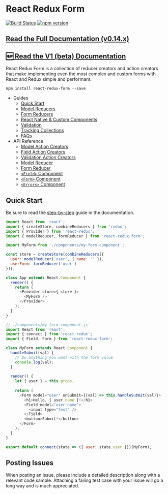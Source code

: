 # React Redux Form
[![Build Status](https://travis-ci.org/davidkpiano/react-redux-form.svg?branch=master)](https://travis-ci.org/davidkpiano/react-redux-form) [![npm version](https://badge.fury.io/js/react-redux-form.svg)](https://badge.fury.io/js/react-redux-form)

## [Read the Full Documentation (v0.14.x)](https://davidkpiano.gitbooks.io/react-redux-form/content/)
## [🆕 Read the V1 (beta) Documentation](https://davidkpiano.github.io/react-redux-form)

React Redux Form is a collection of reducer creators and action creators that make implementing even the most complex and custom forms with React and Redux simple and performant.

`npm install react-redux-form --save`

- Guides
  - [Quick Start](https://davidkpiano.gitbooks.io/react-redux-form/content/step_by_step.html)
  - [Model Reducers](https://davidkpiano.gitbooks.io/react-redux-form/content/model_reducers.html)
  - [Form Reducers](https://davidkpiano.gitbooks.io/react-redux-form/content/form_reducers.html)
  - [React Native & Custom Components](https://davidkpiano.gitbooks.io/react-redux-form/content/react_native_&_custom_components.html)
  - [Validation](https://davidkpiano.gitbooks.io/react-redux-form/content/validation.html)
  - [Tracking Collections](https://davidkpiano.gitbooks.io/react-redux-form/content/tracking_collections.html)
  - [FAQs](https://davidkpiano.gitbooks.io/react-redux-form/content/faqs.html)
- API Reference
  - [Model Action Creators](https://davidkpiano.gitbooks.io/react-redux-form/content/model_actions.html)
  - [Field Action Creators](https://davidkpiano.gitbooks.io/react-redux-form/content/field_actions.html)
  - [Validation Action Creators](https://davidkpiano.gitbooks.io/react-redux-form/content/validation_actions.html)
  - [Model Reducer](https://davidkpiano.gitbooks.io/react-redux-form/content/model_reducer.html)
  - [Form Reducer](https://davidkpiano.gitbooks.io/react-redux-form/content/form_reducer.html)
  - [`<Field>` Component](https://davidkpiano.gitbooks.io/react-redux-form/content/field_component.html)
  - [`<Form>` Component](https://davidkpiano.gitbooks.io/react-redux-form/content/form_component.html)
  - [`<Errors>` Component](https://davidkpiano.gitbooks.io/react-redux-form/content/errors_component.html)

## Quick Start

Be sure to read the [step-by-step](http://davidkpiano.github.io/react-redux-form/#/api/Guide:-Step-by-Step) guide in the documentation.

```js
import React from 'react';
import { createStore, combineReducers } from 'redux';
import { Provider } from 'react-redux';
import { modelReducer, formReducer } from 'react-redux-form';

import MyForm from './components/my-form-component';

const store = createStore(combineReducers({
  user: modelReducer('user', { name: '' }),
  userForm: formReducer('user')
}));

class App extends React.Component {
  render() {
    return (
      <Provider store={ store }>
        <MyForm />
      </Provider>
    );
  }
}
```

```js
// ./components/my-form-component.js'
import React from 'react';
import { connect } from 'react-redux';
import { Field, Form } from 'react-redux-form';

class MyForm extends React.Component {
  handleSubmit(val) {
    // Do anything you want with the form value
    console.log(val);
  }
  
  render() {
    let { user } = this.props;
    
    return (
      <Form model="user" onSubmit={(val) => this.handleSubmit(val)}>
        <h1>Hello, { user.name }!</h1>
        <Field model="user.name">
          <input type="text" />
        </Field>
        <button>Submit!</button>
      </Form>
    );
  }
}

export default connect(state => ({ user: state.user }))(MyForm);
```

## Posting Issues
When posting an issue, please include a detailed description along with a relevant code sample. Attaching a failing test case with your issue will go a long way and is much appreciated.
